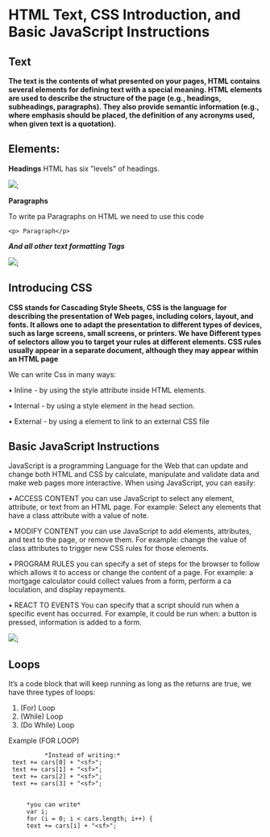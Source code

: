 # HTML Text, CSS Introduction, and Basic JavaScript Instructions

## Text
**The text is the contents of what presented on your pages, HTML contains several elements for defining text with a special meaning.
HTML elements are used to describe the structure of the page (e.g., headings, subheadings, paragraphs). 
They also provide semantic information (e.g., where emphasis should be placed, the definition of any acronyms used, when given text is a quotation).**
## Elements:
**Headings**
HTML has six "levels" of headings.

<img src= 'https://encrypted-tbn0.gstatic.com/images?q=tbn:ANd9GcSb2Us8ouKzyDlMyiLBobl0t_CmtQ9Wr6bQ2g&usqp=CAU'>;

**Paragraphs**

To write pa Paragraphs on HTML we need to use this code
```
<p> Paragraph</p>
```

***And all other text formatting Tags***

<img src= 'https://image.slidesharecdn.com/html2-150218221004-conversion-gate02/95/html2-1-638.jpg?cb=1424319044 '>;


## Introducing CSS 

**CSS stands for Cascading Style Sheets, CSS is the language for describing the presentation of Web pages, including colors, layout, and fonts. It allows one to adapt the presentation to different types of devices, such as large screens, small screens, or printers.
We have Different types of selectors allow you to target your rules at different elements. CSS rules usually appear in a separate document, although they may appear within an HTML page**


We can write Css in many ways:

•	Inline - by using the style attribute inside HTML elements.

•	Internal - by using a style element in the head section.

•	External - by using a element to link to an external CSS file


## Basic JavaScript Instructions

JavaScript is a programming Language for the Web that can update and change both HTML and CSS by calculate, manipulate and validate data and make web pages more interactive. When using JavaScript, you can easily:

•	ACCESS CONTENT you can use JavaScript to select any element, attribute, or text from an HTML page. For example: Select any elements that have a class attribute with a value of note.


•	MODIFY CONTENT you can use JavaScript to add elements, attributes, and text to the page, or remove them. For example: change the value of class attributes to trigger new CSS rules for those elements.


•	PROGRAM RULES you can specify a set of steps for the browser to follow which allows it to access or change the content of a page. For example: a mortgage calculator could collect values from a form, perform a ca loculation, and display repayments.


•	REACT TO EVENTS You can specify that a script should run when a specific event has occurred. For example, it could be run when: a button is pressed, information is added to a form.



<img src= 'https://modeling-languages.com/wp-content/uploads/2015/04/img_551d34ebec5c3.png  '>;


## Loops

It’s a code block that will keep running as long as the returns are true, we have three types of loops:
1.	(For) Loop 
2.	(While) Loop 
3.	(Do While) Loop 

Example (FOR LOOP)
```
          *Instead of writing:*
 text += cars[0] + "<sf>";
 text += cars[1] + "<sf>";
 text += cars[2] + "<sf>";
 text += cars[3] + "<sf>";
     
     
     *you can write* 
     var i;
     for (i = 0; i < cars.length; i++) {
     text += cars[i] + "<sf>";